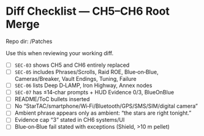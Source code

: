 # Diff Checklist — CH5–CH6 Root Merge
Repo dir: /Patches

Use this when reviewing your working diff.

- [ ] `SEC-03` shows CH5 and CH6 entirely replaced
- [ ] `SEC-05` includes Phrases/Scrolls, Raid ROE, Blue‑on‑Blue,
      Cameras/Breaker, Vault Endings, Tuning, Failure
- [ ] `SEC-06` lists Deep D‑LAMP, Iron Highway, Annex nodes
- [ ] `SEC-07` has ≤14‑char prompts + HUD Evidence 0/3, BlueOnBlue
- [ ] README/ToC bullets inserted
- [ ] No “StarTAC/smartphone/Wi‑Fi/Bluetooth/GPS/SMS/SIM/digital camera”
- [ ] Ambient phrase appears only as ambient: “the stars are right tonight.”
- [ ] Evidence cap “3” stated in CH6 systems/UI
- [ ] Blue‑on‑Blue fail stated with exceptions (Shield, >10 m pellet)

